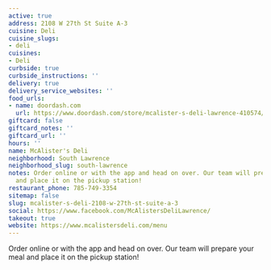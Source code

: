 ```yaml
---
active: true
address: 2108 W 27th St Suite A-3
cuisine: Deli
cuisine_slugs:
- deli
cuisines:
- Deli
curbside: true
curbside_instructions: ''
delivery: true
delivery_service_websites: ''
food_urls:
- name: doordash.com
  url: https://www.doordash.com/store/mcalister-s-deli-lawrence-410574/en-US
giftcard: false
giftcard_notes: ''
giftcard_url: ''
hours: ''
name: McAlister's Deli
neighborhood: South Lawrence
neighborhood_slug: south-lawrence
notes: Order online or with the app and head on over. Our team will prepare your meal
  and place it on the pickup station!
restaurant_phone: 785-749-3354
sitemap: false
slug: mcalister-s-deli-2108-w-27th-st-suite-a-3
social: https://www.facebook.com/McAlistersDeliLawrence/
takeout: true
website: https://www.mcalistersdeli.com/menu
---
```


Order online or with the app and head on over. Our team will prepare your meal and place it on the pickup station!